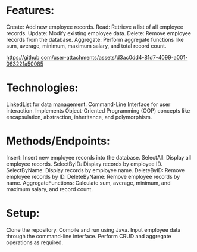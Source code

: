 # Features:
  Create: Add new employee records.
  Read: Retrieve a list of all employee records.
  Update: Modify existing employee data.
  Delete: Remove employee records from the database.
  Aggregate: Perform aggregate functions like sum, average, minimum, maximum salary, and total record count.

  https://github.com/user-attachments/assets/d3ac0dd4-81d7-4099-a001-063221a50085
  
  # Technologies:
  LinkedList for data management.
  Command-Line Interface for user interaction.
  Implements Object-Oriented Programming (OOP) concepts like encapsulation, abstraction, inheritance, and polymorphism.
  
  # Methods/Endpoints:
  Insert: Insert new employee records into the database.
  SelectAll: Display all employee records.
  SelectByID: Display records by employee ID.
  SelectByName: Display records by employee name.
  DeleteByID: Remove employee records by ID.
  DeleteByName: Remove employee records by name.
  AggregateFunctions: Calculate sum, average, minimum, and maximum salary, and record count.
  
  # Setup:
  Clone the repository.
  Compile and run using Java.
  Input employee data through the command-line interface.
  Perform CRUD and aggregate operations as required.
